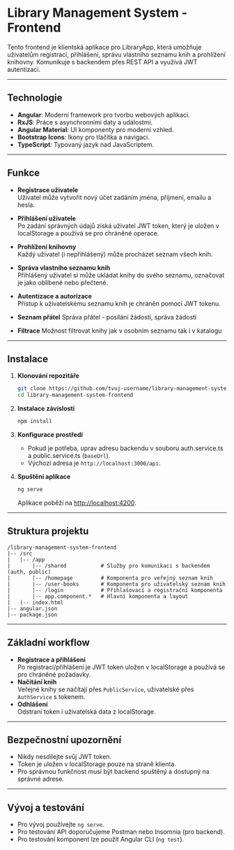# Library Management System - Frontend

Tento frontend je klientská aplikace pro LibraryApp, která umožňuje uživatelům registraci, přihlášení, správu vlastního seznamu knih a prohlížení knihovny. Komunikuje s backendem přes REST API a využívá JWT autentizaci.

---

## Technologie

- **Angular**: Moderní framework pro tvorbu webových aplikací.
- **RxJS**: Práce s asynchronními daty a událostmi.
- **Angular Material**: UI komponenty pro moderní vzhled.
- **Bootstrap Icons**: Ikony pro tlačítka a navigaci.
- **TypeScript**: Typovaný jazyk nad JavaScriptem.

---

## Funkce

- **Registrace uživatele**  
  Uživatel může vytvořit nový účet zadáním jména, příjmení, emailu a hesla.

- **Přihlášení uživatele**  
  Po zadání správných údajů získá uživatel JWT token, který je uložen v localStorage a používá se pro chráněné operace.

- **Prohlížení knihovny**  
  Každý uživatel (i nepřihlášený) může procházet seznam všech knih.

- **Správa vlastního seznamu knih**  
  Přihlášený uživatel si může ukládat knihy do svého seznamu, označovat je jako oblíbené nebo přečtené.

- **Autentizace a autorizace**  
  Přístup k uživatelskému seznamu knih je chráněn pomocí JWT tokenu.

- **Seznam přátel**
  Správa přátel - posílání žádostí, správa žádostí

- **Filtrace**
  Možnost filtrovat knihy jak v osobním seznamu tak i v katalogu
---

## Instalace

1. **Klonování repozitáře**
   ```sh
   git clone https://github.com/tvuj-username/library-management-system-frontend.git
   cd library-management-system-frontend
   ```

2. **Instalace závislostí**
   ```sh
   npm install
   ```

3. **Konfigurace prostředí**
   - Pokud je potřeba, uprav adresu backendu v souboru auth.service.ts a public.service.ts (`baseUrl`).
   - Výchozí adresa je `http://localhost:3000/api`.

4. **Spuštění aplikace**
   ```sh
   ng serve
   ```
   Aplikace poběží na [http://localhost:4200](http://localhost:4200).

---

## Struktura projektu

```
/library-management-system-frontend
|-- /src
|   |-- /app
|       |-- /shared           # Služby pro komunikaci s backendem (auth, public)
|       |-- /homepage         # Komponenta pro veřejný seznam knih
|       |-- /user-books       # Komponenta pro uživatelský seznam knih
|       |-- /login            # Přihlašovací a registrační komponenta
|       |-- app.component.*   # Hlavní komponenta a layout
|   |-- index.html
|-- angular.json
|-- package.json
```

---

## Základní workflow

- **Registrace a přihlášení**  
  Po registraci/přihlášení je JWT token uložen v localStorage a používá se pro chráněné požadavky.
- **Načítání knih**  
  Veřejné knihy se načítají přes `PublicService`, uživatelské přes `AuthService` s tokenem.
- **Odhlášení**  
  Odstraní token i uživatelská data z localStorage.

---

## Bezpečnostní upozornění

- Nikdy nesdílejte svůj JWT token.
- Token je uložen v localStorage pouze na straně klienta.
- Pro správnou funkčnost musí být backend spuštěný a dostupný na správné adrese.

---

## Vývoj a testování

- Pro vývoj používejte `ng serve`.
- Pro testování API doporučujeme Postman nebo Insomnia (pro backend).
- Pro testování komponent lze použít Angular CLI (`ng test`).

